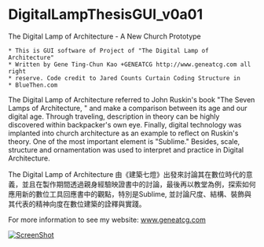 # DigitalLampThesisGUI_v0a01
The Digital Lamp of Architecture - A New Church Prototype

    * This is GUI software of Project of "The Digital Lamp of Architecture"
    * Written by Gene Ting-Chun Kao +GENEATCG http://www.geneatcg.com all right
    * reserve. Code credit to Jared Counts Curtain Coding Structure in
    * BlueThen.com

The Digital Lamp of Architecture referred to John Ruskin's book "The Seven Lamps of Architecture, " and make a comparison between its age and our digital age. Through traveling, description in theory can be highly discovered within backpacker's own eye. Finally, digital technology was implanted into church architecture as an example to reflect on Ruskin's theory. One of the most important element is "Sublime." Besides, scale, structure and ornamentation was used to interpret and practice in Digital Architecture.

The Digital Lamp of Architecture
由《建築七燈》出發來討論其在數位時代的意義，並且在製作期間透過親身經驗映證書中的討論，最後再以教堂為例，探索如何應用新的數位工具回應書中的觀點，特別是Sublime, 並討論尺度、結構、裝飾與其代表的精神向度在數位建築的詮釋與實踐。


For more information to see my website:
www.geneatcg.com

[![ScreenShot](http://www.geneatcg.com/wp-content/uploads/2015/07/DigitalLampThesisGUI_v0a01-1024x618.png)](https://www.youtube.com/watch?v=bwhxG6XmvGQ)
